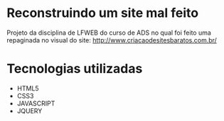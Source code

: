 # Reconstruindo um site mal feito
Projeto da disciplina de LFWEB do curso de ADS no qual foi feito uma repaginada no visual do site: 
http://www.criacaodesitesbaratos.com.br/

# Tecnologias utilizadas
- HTML5
- CSS3
- JAVASCRIPT
- JQUERY
